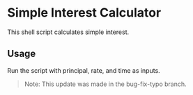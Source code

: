 # Simple Interest Calculator

This shell script calculates simple interest.

## Usage

Run the script with principal, rate, and time as inputs.
> Note: This update was made in the bug-fix-typo branch.


